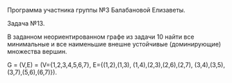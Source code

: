 Программа участника группы №3 Балабановой Елизаветы.

Задача №13.

В заданном неориентированном графе из задачи 10 найти все минимальные и все наименьшие внешне устойчивые (доминирующие) множества вершин.

G = (V,E) = (V={1,2,3,4,5,6,7}, E={(1,2),(1,3), (1,4),(2,3),(2,6),(2,7), (3,4),(3,5),(3,7),(5,6),(6,7)}).
